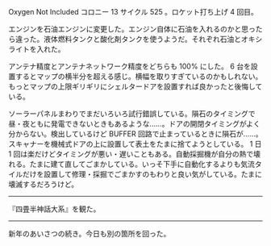 Oxygen Not Included コロニー 13 サイクル 525 。ロケット打ち上げ 4 回目。

エンジンを石油エンジンに変更した。エンジン自体に石油を入れるのかと思ったら違った。液体燃料タンクと酸化剤タンクを使うようだ。それぞれ石油とオキシライトを入れた。

アンテナ精度とアンテナネットワーク精度をどちらも 100% にした。 6 台を設置するとマップの横半分を超える感じ。横幅を取りすぎているのかもしれない。もっとマップの上限ギリギリにシェルタードアを設置すれば良かったと後悔している。

ソーラーパネルまわりでまだいろいろ試行錯誤している。隕石のタイミングで昼・夜ともに発電できないときもあるような……。ドアの開閉タイミングがよく分からない。検出しているけど BUFFER 回路で止まっているときに隕石が……。スキャナーを機械式ドアの上に設置して表土をたまに捨てようとしている。 1 日 1 回は楽だけどタイミングが悪い・遅いこともある。自動採掘機が自分の熱で壊れる。たまに建て直してごまかしている。いっそ下手に自動化するよりも気流タイルだけを設置して修理・採掘でごまかすのもわりと良い気がしている。たまに壊滅するだろうけど。

---

『四畳半神話大系』を観た。

---

新年のあいさつの続き。今日も別の箇所を回った。
